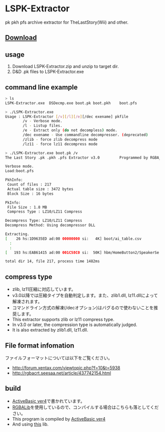 # LSPK-Extractor
pk pkh pfs archive extractor for TheLastStory(Wii) and other.

## [Download](https://github.com/RGBA-CRT/LSPK-Extracter/releases)


## usage
1. Download LSPK-Extractor.zip and unzip to target dir.
1. D&D .pk files to LSPK-Extractor.exe 


## command line example
```bash
> ls  
LSPK-Extractor.exe	DSDecmp.exe	boot.pk	boot.pkh	boot.pfs  

> ./LSPK-Extractor.exe
Usage : LSPK-Extractor [/v][/l][/e][/dec exename] pkfile
        /v - Verbose mode.
        /l - Listup files.
        /e - Extract only (do not decompless) mode.
        /dec exename - Use commandline decompresser. (deprecated)
        /zlib - force zlib decompress mode
        /lz11 - force lz11 decompress mode

> ./LSPK-Extractor.exe boot.pk /v
The Last Story .pk .pkh .pfs Extractor v3.0         Programmed by RGBA_CRT 2016-2019

Verbose mode.
Load:boot.pfs

PkhInfo:
 Count of files : 217
 Actual table size : 3472 bytes
 Block Size : 16 bytes

PkInfo:
 File Size : 1.8 MB
 Compress Type : LZ10/LZ11 Compress

Decompress Type: LZ10/LZ11 Compress
Decompress Method: Using decompressor DLL

Extracting.
[    26 hs:1D9635ED ad:00 00000000 si:   4K] boot/ai_table.csv
  :
  :
[   193 hs:EAB61415 ad:00 001C58C0 si:  50K] hbm/HomeButton2/SpeakerSe.arc

total dir 14, file 217, process time 1482ms

```

## compress type
+ zlib, lz11圧縮に対応しています。
+ v3.0以降では圧縮タイプを自動判定します。また、zlib1.dll, lz11.dllによって解凍されます。
+ コマンドライン方式の解凍(/decオプション)はバグるので使わないことを推奨します。
+ This extractor supports zlib or lz11 compress type.
+ In v3.0 or later, the compression type is automatically judged.
+ It is also extracted by zlib1.dll, lz11.dll.

## File format infomation
ファイルフォーマットについては以下をご覧ください。  
 + http://forum.xentax.com/viewtopic.php?f=10&t=5938  
 + http://rgbacrt.seesaa.net/article/437742154.html  

## build
 + [ActiveBasic ver4](https://www.activebasic.com/)で書かれています。
 + [RGBALib](https://github.com/RGBA-CRT/RGBALib)を使用しているので、コンパイルする場合はこちらも落としてください。
 + This program is compiled by [ActiveBasic ver4](https://www.activebasic.com/)
 + And using [this](https://github.com/RGBA-CRT/RGBALib) lib.
